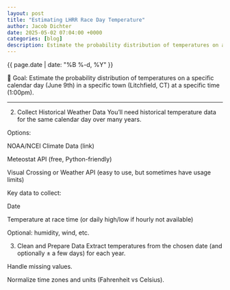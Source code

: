```yaml
---
layout: post
title: "Estimating LHRR Race Day Temperature"
author: Jacob Dichter
date: 2025-05-02 07:04:00 +0000
categories: [blog]
description: Estimate the probability distribution of temperatures on a specific calendar day (June 9th) in a specific town (Litchfield, CT) at a specific time (1:00pm)
---
```

<span class="date" style="padding-top: 0px; margin-top: 0px;">{{ page.date | date: "%B %-d, %Y" }}</span>

🎯 Goal:
Estimate the probability distribution of temperatures on a specific calendar day (June 9th) in a specific town (Litchfield, CT) at a specific time (1:00pm).

---

2. Collect Historical Weather Data
You’ll need historical temperature data for the same calendar day over many years.

Options:

NOAA/NCEI Climate Data (link)

Meteostat API (free, Python-friendly)

Visual Crossing or Weather API (easy to use, but sometimes have usage limits)

Key data to collect:

Date

Temperature at race time (or daily high/low if hourly not available)

Optional: humidity, wind, etc.

3. Clean and Prepare Data
Extract temperatures from the chosen date (and optionally ± a few days) for each year.

Handle missing values.

Normalize time zones and units (Fahrenheit vs Celsius).



